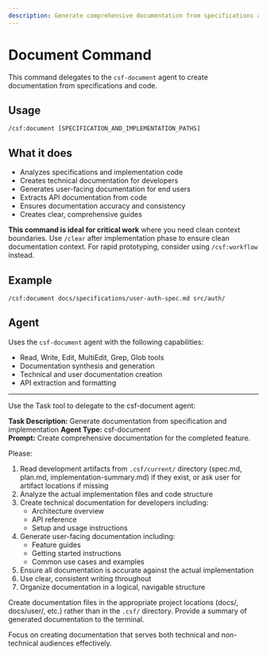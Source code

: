 ```yaml
---
description: Generate comprehensive documentation from specifications and implementation
---
```


# Document Command

This command delegates to the `csf-document` agent to create documentation from specifications and code.

## Usage
```
/csf:document [SPECIFICATION_AND_IMPLEMENTATION_PATHS]
```

## What it does
- Analyzes specifications and implementation code
- Creates technical documentation for developers
- Generates user-facing documentation for end users
- Extracts API documentation from code
- Ensures documentation accuracy and consistency
- Creates clear, comprehensive guides

**This command is ideal for critical work** where you need clean context boundaries. Use `/clear` after implementation phase to ensure clean documentation context. For rapid prototyping, consider using `/csf:workflow` instead.

## Example
```
/csf:document docs/specifications/user-auth-spec.md src/auth/
```

## Agent
Uses the `csf-document` agent with the following capabilities:
- Read, Write, Edit, MultiEdit, Grep, Glob tools
- Documentation synthesis and generation
- Technical and user documentation creation
- API extraction and formatting

---

Use the Task tool to delegate to the csf-document agent:

**Task Description:** Generate documentation from specification and implementation
**Agent Type:** csf-document  
**Prompt:** Create comprehensive documentation for the completed feature.

Please:
1. Read development artifacts from `.csf/current/` directory (spec.md, plan.md, implementation-summary.md) if they exist, or ask user for artifact locations if missing
2. Analyze the actual implementation files and code structure
3. Create technical documentation for developers including:
   - Architecture overview
   - API reference
   - Setup and usage instructions
4. Generate user-facing documentation including:
   - Feature guides
   - Getting started instructions
   - Common use cases and examples
5. Ensure all documentation is accurate against the actual implementation
6. Use clear, consistent writing throughout
7. Organize documentation in a logical, navigable structure

Create documentation files in the appropriate project locations (docs/, docs/user/, etc.) rather than in the `.csf/` directory. Provide a summary of generated documentation to the terminal.

Focus on creating documentation that serves both technical and non-technical audiences effectively.